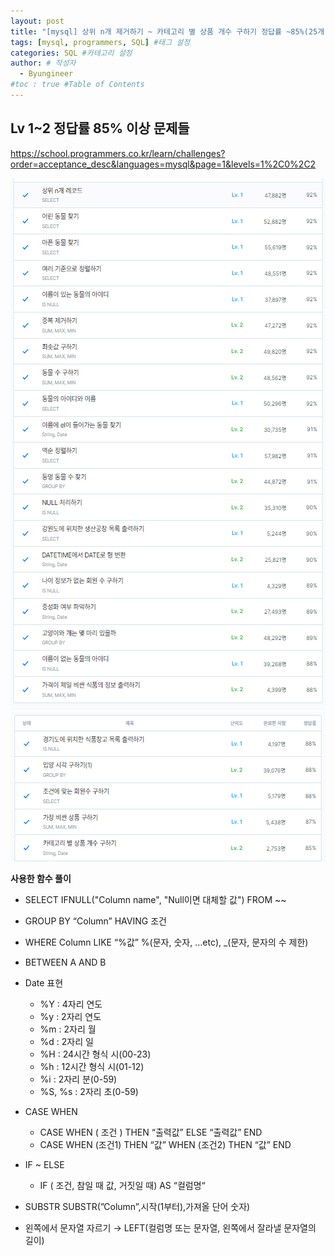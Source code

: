 ```yaml
---
layout: post
title: "[mysql] 상위 n개 제거하기 ~ 카테고리 별 상품 개수 구하기 정답률 ~85%(25개)" #게시물 이름
tags: [mysql, programmers, SQL] #태그 설정
categories: SQL #카테고리 설정
author: # 작성자
  - Byungineer
#toc : true #Table of Contents
---
```

## Lv 1~2 정답률 85% 이상 문제들
<https://school.programmers.co.kr/learn/challenges?order=acceptance_desc&languages=mysql&page=1&levels=1%2C0%2C2>

<img src="/image/sql_level1-2.png" alt="sql_level" style="height: 851px; width:545px;"/>   

<img src="/image/sql_level1-2(2).png" alt="sql_level" style="height: 239px; width:545px;"/>


**사용한 함수 풀이**

- SELECT IFNULL("Column name", "Null이면 대체할 값") FROM ~~

- GROUP BY “Column” HAVING 조건

- WHERE Column LIKE “%값”   %(문자, 숫자, …etc), _(문자, 문자의 수 제한)

- BETWEEN A AND B

- Date 표현
    - %Y : 4자리 연도
    - %y : 2자리 연도
    - %m : 2자리 월
    - %d : 2자리 일
    - %H : 24시간 형식 시(00-23)
    - %h : 12시간 형식 시(01-12)
    - %i : 2자리 분(0-59)
    - %S, %s : 2자리 초(0-59)

- CASE WHEN
    - CASE WHEN ( 조건 ) THEN “출력값” ELSE “출력값”  END
    - CASE WHEN (조건1) THEN “값”
    WHEN (조건2) THEN “값”
    END

- IF ~ ELSE
    - IF ( 조건, 참일 때 값, 거짓일 때) AS “컬럼명“

- SUBSTR
    SUBSTR(”Column”,시작(1부터),가져올 단어 숫자)

- 왼쪽에서 문자열 자르기 → LEFT(컬럼명 또는 문자열, 왼쪽에서 잘라낼 문자열의 길이)